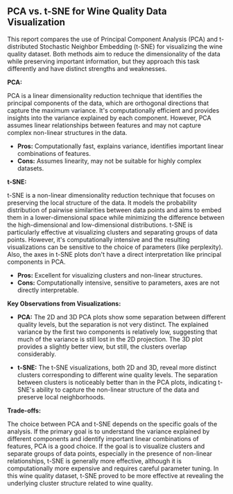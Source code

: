 ## PCA vs. t-SNE for Wine Quality Data Visualization

This report compares the use of Principal Component Analysis (PCA) and t-distributed Stochastic Neighbor Embedding (t-SNE) for visualizing the wine quality dataset.  Both methods aim to reduce the dimensionality of the data while preserving important information, but they approach this task differently and have distinct strengths and weaknesses.

**PCA:**

PCA is a linear dimensionality reduction technique that identifies the principal components of the data, which are orthogonal directions that capture the maximum variance.  It's computationally efficient and provides insights into the variance explained by each component.  However, PCA assumes linear relationships between features and may not capture complex non-linear structures in the data.

* **Pros:** Computationally fast, explains variance, identifies important linear combinations of features.
* **Cons:** Assumes linearity, may not be suitable for highly complex datasets.

**t-SNE:**

t-SNE is a non-linear dimensionality reduction technique that focuses on preserving the local structure of the data.  It models the probability distribution of pairwise similarities between data points and aims to embed them in a lower-dimensional space while minimizing the difference between the high-dimensional and low-dimensional distributions.  t-SNE is particularly effective at visualizing clusters and separating groups of data points. However, it's computationally intensive and the resulting visualizations can be sensitive to the choice of parameters (like perplexity).  Also, the axes in t-SNE plots don't have a direct interpretation like principal components in PCA.

* **Pros:** Excellent for visualizing clusters and non-linear structures.
* **Cons:** Computationally intensive, sensitive to parameters, axes are not directly interpretable.

**Key Observations from Visualizations:**

* **PCA:** The 2D and 3D PCA plots show some separation between different quality levels, but the separation is not very distinct.  The explained variance by the first two components is relatively low, suggesting that much of the variance is still lost in the 2D projection.  The 3D plot provides a slightly better view, but still, the clusters overlap considerably.

* **t-SNE:** The t-SNE visualizations, both 2D and 3D, reveal more distinct clusters corresponding to different wine quality levels.  The separation between clusters is noticeably better than in the PCA plots, indicating t-SNE's ability to capture the non-linear structure of the data and preserve local neighborhoods.

**Trade-offs:**

The choice between PCA and t-SNE depends on the specific goals of the analysis.  If the primary goal is to understand the variance explained by different components and identify important linear combinations of features, PCA is a good choice.  If the goal is to visualize clusters and separate groups of data points, especially in the presence of non-linear relationships, t-SNE is generally more effective, although it is computationally more expensive and requires careful parameter tuning.  In this wine quality dataset, t-SNE proved to be more effective at revealing the underlying cluster structure related to wine quality.
